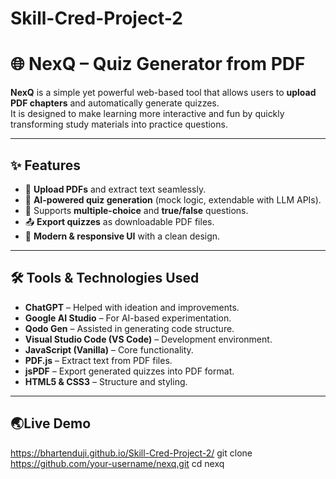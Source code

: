 # Skill-Cred-Project-2
# 🌐 NexQ – Quiz Generator from PDF

**NexQ** is a simple yet powerful web-based tool that allows users to **upload PDF chapters** and automatically generate quizzes.  
It is designed to make learning more interactive and fun by quickly transforming study materials into practice questions.  

---

## ✨ Features
- 📂 **Upload PDFs** and extract text seamlessly.  
- 🤖 **AI-powered quiz generation** (mock logic, extendable with LLM APIs).  
- 📝 Supports **multiple-choice** and **true/false** questions.  
- 📤 **Export quizzes** as downloadable PDF files.  
- 🎨 **Modern & responsive UI** with a clean design.  

---

## 🛠️ Tools & Technologies Used
- **ChatGPT** – Helped with ideation and improvements.  
- **Google AI Studio** – For AI-based experimentation.  
- **Qodo Gen** – Assisted in generating code structure.  
- **Visual Studio Code (VS Code)** – Development environment.  
- **JavaScript (Vanilla)** – Core functionality.  
- **PDF.js** – Extract text from PDF files.  
- **jsPDF** – Export generated quizzes into PDF format.  
- **HTML5 & CSS3** – Structure and styling.  

---

## 🌏Live Demo
https://bhartenduji.github.io/Skill-Cred-Project-2/ 
git clone https://github.com/your-username/nexq.git
cd nexq
